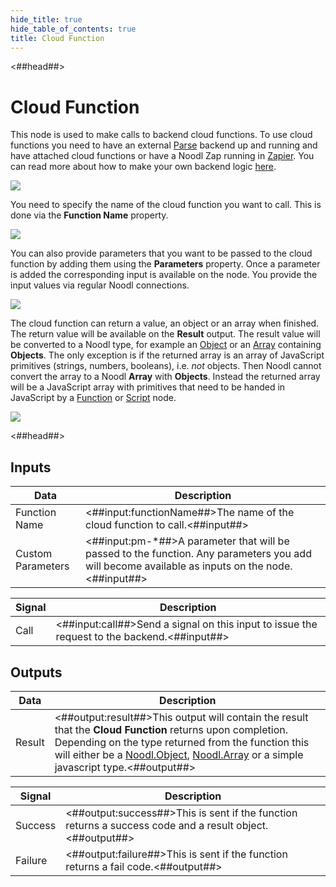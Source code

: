 ```yaml
---
hide_title: true
hide_table_of_contents: true
title: Cloud Function
---
```


<##head##>

# Cloud Function

This node is used to make calls to backend cloud functions. To use cloud functions you need to have an external [Parse](https://parseplatform.org) backend up and running and have attached cloud functions or have a Noodl Zap running in [Zapier](https://zapier.com). You can read more about how to make your own backend logic [here](/docs/guides/business-logic/overview).

<div className="ndl-image-with-background l">

![](/nodes/data/cloud-data/cloud-function/cloudfunction.png)

</div>

You need to specify the name of the cloud function you want to call. This is done via the **Function Name** property.

<div className="ndl-image-with-background">

![](/nodes/data/cloud-data/cloud-function/cloudfunction-name.png)

</div>

You can also provide parameters that you want to be passed to the cloud function by adding them using the **Parameters** property. Once a parameter is added the corresponding input is available on the node. You provide the input values via regular Noodl connections.

<div className="ndl-image-with-background">

![](/nodes/data/cloud-data/cloud-function/cloudfunction-params.png)

</div>

The cloud function can return a value, an object or an array when finished. The return value will be available on the **Result** output. The result value will be converted to a Noodl type, for example an [Object](/nodes/data/object/object-node.md) or an [Array](/nodes/data/array/array-node.md) containing **Objects**.
The only exception is if the returned array is an array of JavaScript primitives (strings, numbers, booleans), i.e. _not_ objects. Then Noodl cannot convert the array to a Noodl **Array** with **Objects**. Instead the returned array will be a JavaScript array with primitives that need to be handed in JavaScript by a [Function](/nodes/javascript/function.md) or [Script](/nodes/javascript/script.md) node.

<div className="ndl-image-with-background l">

![](/nodes/data/cloud-data/cloud-function/cloudfunction-result-example.png)

</div>
<##head##>

## Inputs

| Data                                                | Description                                                                                                                                      |
| --------------------------------------------------- | ------------------------------------------------------------------------------------------------------------------------------------------------ |
| <span className="ndl-data">Function Name</span>     | <##input:functionName##>The name of the cloud function to call.<##input##>                                                                       |
| <span className="ndl-data">Custom Parameters</span> | <##input:pm-\*##>A parameter that will be passed to the function. Any parameters you add will become available as inputs on the node.<##input##> |

| Signal                                   | Description                                                                                 |
| ---------------------------------------- | ------------------------------------------------------------------------------------------- |
| <span className="ndl-signal">Call</span> | <##input:call##>Send a signal on this input to issue the request to the backend.<##input##> |

## Outputs

| Data                                     | Description                                                                                                                                                                                                                                                                                                |
| ---------------------------------------- | ---------------------------------------------------------------------------------------------------------------------------------------------------------------------------------------------------------------------------------------------------------------------------------------------------------- |
| <span className="ndl-data">Result</span> | <##output:result##>This output will contain the result that the **Cloud Function** returns upon completion. Depending on the type returned from the function this will either be a [Noodl.Object](/javascript/data/object), [Noodl.Array](/javascript/data/array) or a simple javascript type.<##output##> |

| Signal                                      | Description                                                                                              |
| ------------------------------------------- | -------------------------------------------------------------------------------------------------------- |
| <span className="ndl-signal">Success</span> | <##output:success##>This is sent if the function returns a success code and a result object.<##output##> |
| <span className="ndl-signal">Failure</span> | <##output:failure##>This is sent if the function returns a fail code.<##output##>                        |
